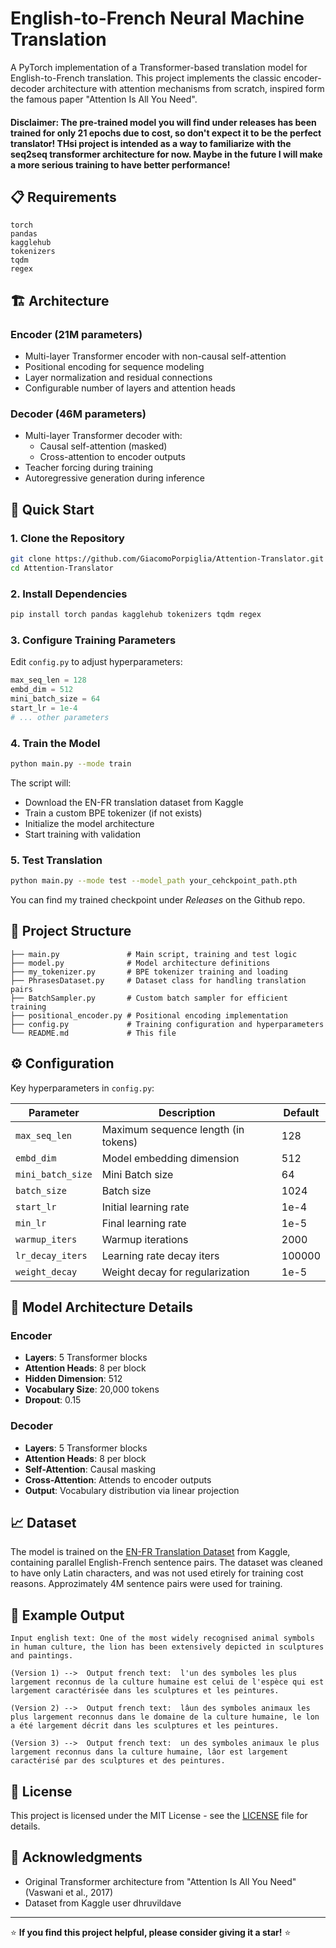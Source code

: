 # English-to-French Neural Machine Translation

A PyTorch implementation of a Transformer-based translation model for English-to-French translation. This project implements the classic encoder-decoder architecture with attention mechanisms from scratch, inspired form the famous paper "Attention Is All You Need".<br>
#### Disclaimer: The pre-trained model you will find under releases has been trained for only 21 epochs due to cost, so don't expect it to be the perfect translator! THsi project is intended as a way to familiarize with the seq2seq transformer architecture for now. Maybe in the future I will make a more serious training to have better performance!

## 📋 Requirements

```
torch
pandas
kagglehub
tokenizers
tqdm
regex
```

## 🏗️ Architecture

### Encoder (21M parameters)
- Multi-layer Transformer encoder with non-causal self-attention
- Positional encoding for sequence modeling
- Layer normalization and residual connections
- Configurable number of layers and attention heads

### Decoder (46M parameters)
- Multi-layer Transformer decoder with:
  - Causal self-attention (masked)
  - Cross-attention to encoder outputs
- Teacher forcing during training
- Autoregressive generation during inference

## 🚀 Quick Start

### 1. Clone the Repository
```bash
git clone https://github.com/GiacomoPorpiglia/Attention-Translator.git
cd Attention-Translator
```

### 2. Install Dependencies
```bash
pip install torch pandas kagglehub tokenizers tqdm regex
```

### 3. Configure Training Parameters
Edit `config.py` to adjust hyperparameters:
```python
max_seq_len = 128
embd_dim = 512
mini_batch_size = 64
start_lr = 1e-4
# ... other parameters
```

### 4. Train the Model
```bash
python main.py --mode train
```

The script will:
- Download the EN-FR translation dataset from Kaggle
- Train a custom BPE tokenizer (if not exists)
- Initialize the model architecture
- Start training with validation

### 5. Test Translation
```bash
python main.py --mode test --model_path your_cehckpoint_path.pth
```
You can find my trained checkpoint under <i>Releases</i> on the Github repo.
## 📁 Project Structure

```
├── main.py               # Main script, training and test logic
├── model.py              # Model architecture definitions
├── my_tokenizer.py       # BPE tokenizer training and loading
├── PhrasesDataset.py     # Dataset class for handling translation pairs
├── BatchSampler.py       # Custom batch sampler for efficient training
├── positional_encoder.py # Positional encoding implementation
├── config.py             # Training configuration and hyperparameters
└── README.md             # This file
```

## ⚙️ Configuration

Key hyperparameters in `config.py`:

| Parameter | Description | Default |
|-----------|-------------|---------|
| `max_seq_len` | Maximum sequence length (in tokens) | 128 |
| `embd_dim` | Model embedding dimension | 512 |
| `mini_batch_size` | Mini Batch size | 64 |
| `batch_size` | Batch size | 1024 |
| `start_lr` | Initial learning rate | 1e-4 |
| `min_lr` | Final learning rate | 1e-5 |
| `warmup_iters` | Warmup iterations | 2000 |
| `lr_decay_iters` | Learning rate decay iters | 100000 |
| `weight_decay` | Weight decay for regularization | 1e-5 |

## 🔧 Model Architecture Details

### Encoder
- **Layers**: 5 Transformer blocks
- **Attention Heads**: 8 per block
- **Hidden Dimension**: 512
- **Vocabulary Size**: 20,000 tokens
- **Dropout**: 0.15

### Decoder
- **Layers**: 5 Transformer blocks
- **Attention Heads**: 8 per block
- **Self-Attention**: Causal masking
- **Cross-Attention**: Attends to encoder outputs
- **Output**: Vocabulary distribution via linear projection

## 📈 Dataset

The model is trained on the [EN-FR Translation Dataset](https://www.kaggle.com/datasets/dhruvildave/en-fr-translation-dataset) from Kaggle, containing parallel English-French sentence pairs. The dataset was cleaned to have only Latin characters, and was not used etirely for training cost reasons. Approzimately 4M sentence pairs were used for training.


## 📝 Example Output

```
Input english text: One of the most widely recognised animal symbols in human culture, the lion has been extensively depicted in sculptures and paintings.

(Version 1) -->  Output french text:  l'un des symboles les plus largement reconnus de la culture humaine est celui de l'espèce qui est largement caractérisée dans les sculptures et les peintures.

(Version 2) -->  Output french text:  lâun des symboles animaux les plus largement reconnus dans le domaine de la culture humaine, le lon a été largement décrit dans les sculptures et les peintures.

(Version 3) -->  Output french text:  un des symboles animaux le plus largement reconnus dans la culture humaine, lâor est largement caractérisé par des sculptures et des peintures.
```

## 📄 License

This project is licensed under the MIT License - see the [LICENSE](LICENSE) file for details.

## 🙏 Acknowledgments

- Original Transformer architecture from "Attention Is All You Need" (Vaswani et al., 2017)
- Dataset from Kaggle user dhruvildave

---

⭐ **If you find this project helpful, please consider giving it a star!** ⭐